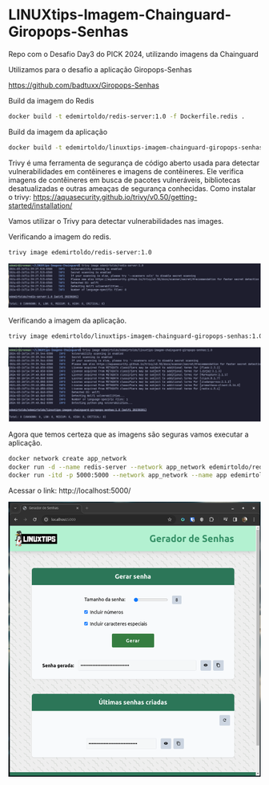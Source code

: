 # LINUXtips-Imagem-Chainguard-Giropops-Senhas

Repo com o Desafio Day3 do PICK 2024, utilizando imagens da Chainguard

Utilizamos para o desafio a aplicação Giropops-Senhas

https://github.com/badtuxx/Giropops-Senhas


Build da imagem do Redis 
```bash
docker build -t edemirtoldo/redis-server:1.0 -f Dockerfile.redis .
```

Build da imagem da aplicação

```bash
docker build -t edemirtoldo/linuxtips-imagem-chainguard-giropops-senhas:1.0 -f Dockerfile.app .
```

Trivy é uma ferramenta de segurança de código aberto usada para detectar vulnerabilidades em contêineres e imagens de contêineres. Ele verifica imagens de contêineres em busca de pacotes vulneráveis, bibliotecas desatualizadas e outras ameaças de segurança conhecidas.
Como instalar o trivy: https://aquasecurity.github.io/trivy/v0.50/getting-started/installation/

Vamos utilizar o Trivy para detectar vulnerabilidades nas images.

Verificando a imagem do redis.
```bash
trivy image edemirtoldo/redis-server:1.0
```

![trivy1](https://github.com/edemirtoldo/LINUXtips-Imagem-Chainguard-Giropops-Senhas/blob/main/pictures/1.png)


Verificando a imagem da aplicação.
```bash
trivy image edemirtoldo/linuxtips-imagem-chainguard-giropops-senhas:1.0
```

![trivy2](https://github.com/edemirtoldo/LINUXtips-Imagem-Chainguard-Giropops-Senhas/blob/main/pictures/2.png)

Agora que temos certeza que as imagens são seguras vamos executar a aplicação. 

```bash
docker network create app_network
docker run -d --name redis-server --network app_network edemirtoldo/redis-server:1.0
docker run -itd -p 5000:5000 --network app_network --name app edemirtoldo/linuxtips-imagem-chainguard-giropops-senhas:1.0
```

Acessar o link:
http://localhost:5000/

![Localhost](https://github.com/edemirtoldo/LINUXtips-Imagem-Chainguard-Giropops-Senhas/blob/main/pictures/3.png)




